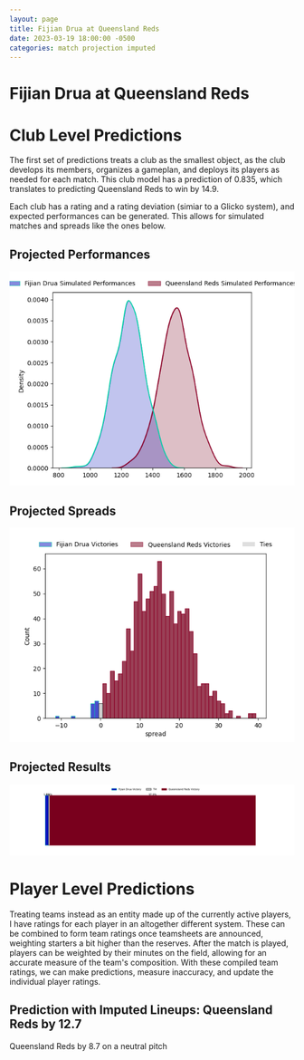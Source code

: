 ```yaml
---  
layout: page  
title: Fijian Drua at Queensland Reds  
date: 2023-03-19 18:00:00 -0500  
categories: match projection imputed  
---
```

# Fijian Drua at Queensland Reds

# Club Level Predictions


The first set of predictions treats a club as the smallest object, as the club develops its members, organizes a gameplan, and deploys its players as needed for each match. This club model has a prediction of 0.835, which translates to predicting Queensland Reds to win by 14.9.

Each club has a rating and a rating deviation (simiar to a Glicko system), and expected performances can be generated. This allows for simulated matches and spreads like the ones below.
## Projected Performances


![Projected Performances](plots/performances_2023-03-19-QueenslandReds-FijianDrua.png)
## Projected Spreads


![Projected Spreads](plots/spreads_2023-03-19-QueenslandReds-FijianDrua.png)
## Projected Results


![Projected Results](plots/resultbar_2023-03-19-QueenslandReds-FijianDrua.png)
# Player Level Predictions


Treating teams instead as an entity made up of the currently active players, I have ratings for each player in an altogether different system. These can be combined to form team ratings once teamsheets are announced, weighting starters a bit higher than the reserves. After the match is played, players can be weighted by their minutes on the field, allowing for an accurate measure of the team's composition. With these compiled team ratings, we can make predictions, measure inaccuracy, and update the individual player ratings.
## Prediction with Imputed Lineups: Queensland Reds by 12.7


Queensland Reds by 8.7 on a neutral pitch

